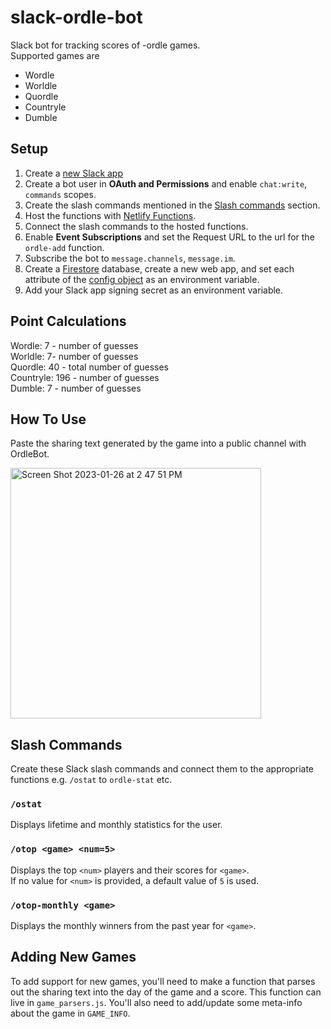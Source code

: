 # slack-ordle-bot
Slack bot for tracking scores of -ordle games.<br>
Supported games are
- Wordle
- Worldle
- Quordle
- Countryle
- Dumble

## Setup
1. Create a [new Slack app](https://api.slack.com/authentication/basics)
2. Create a bot user in **OAuth and Permissions** and enable `chat:write`, `commands` scopes.
3. Create the slash commands mentioned in the [Slash commands](#slash-commands) section.
4. Host the functions with [Netlify Functions](https://www.netlify.com/products/functions/).
5. Connect the slash commands to the hosted functions.
6. Enable **Event Subscriptions** and set the Request URL to the url for the `ordle-add` function.
7. Subscribe the bot to `message.channels`, `message.im`.
9. Create a [Firestore](https://firebase.google.com/docs/firestore) database, create a new web app, and set each attribute of the [config object](https://firebase.google.com/docs/web/learn-more#config-object) as an environment variable.
10. Add your Slack app signing secret as an environment variable.

## Point Calculations
Wordle: 7 - number of guesses<br>
Worldle: 7- number of guesses<br>
Quordle: 40 - total number of guesses<br>
Countryle: 196 - number of guesses<br>
Dumble: 7 - number of guesses<br>

## How To Use 
Paste the sharing text generated by the game into a public channel with OrdleBot.

<img width="401" alt="Screen Shot 2023-01-26 at 2 47 51 PM" src="https://user-images.githubusercontent.com/42385584/214935417-d7f4ab1b-bb79-49ed-b6d1-f811f7d1d9ab.png">

## Slash Commands
Create these Slack slash commands and connect them to the appropriate functions e.g. `/ostat` to `ordle-stat` etc.
### `/ostat`
Displays lifetime and monthly statistics for the user.

### `/otop <game> <num=5>`
Displays the top `<num>` players and their scores for `<game>`.<br>
If no value for `<num>` is provided, a default value of `5` is used.

### `/otop-monthly <game>`
Displays the monthly winners from the past year for `<game>`.

## Adding New Games
To add support for new games, you'll need to make a function that parses out the sharing text into the day of the game and a score. This function can live in `game_parsers.js`. You'll also need to add/update some meta-info about the game in `GAME_INFO`.

